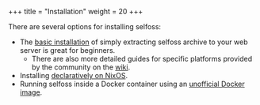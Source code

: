 +++
title = "Installation"
weight = 20
+++

There are several options for installing selfoss:

* The [basic installation](@/_index.md#installation) of simply extracting selfoss archive to your web server is great for beginners.
    * There are also more detailed guides for specific platforms provided by the community on the [wiki](https://github.com/fossar/selfoss/wiki#installation-instructions).
* Installing [declaratively on NixOS](https://github.com/fossar/selfoss/wiki/Declarative-installation-on-NixOS).
* Running selfoss inside a Docker container using an [unofficial Docker image](https://hub.docker.com/r/rsprta/selfoss).
